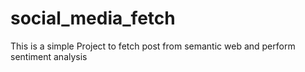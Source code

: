 # social_media_fetch

This is a simple Project to fetch post from semantic web and 
perform sentiment analysis

